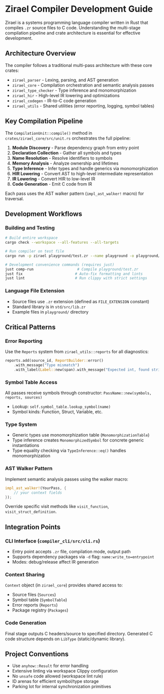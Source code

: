 # Zirael Compiler Development Guide

Zirael is a systems programming language compiler written in Rust that compiles `.zr` source files to C code. Understanding the multi-stage compilation pipeline and crate architecture is essential for effective development.

## Architecture Overview

The compiler follows a traditional multi-pass architecture with these core crates:
- `zirael_parser` - Lexing, parsing, and AST generation 
- `zirael_core` - Compilation orchestration and semantic analysis passes
- `zirael_type_checker` - Type inference and monomorphization
- `zirael_hir` - High-level IR lowering and optimizations
- `zirael_codegen` - IR-to-C code generation
- `zirael_utils` - Shared utilities (error reporting, logging, symbol tables)

## Key Compilation Pipeline

The `CompilationUnit::compile()` method in `crates/zirael_core/src/unit.rs` orchestrates the full pipeline:

1. **Module Discovery** - Parse dependency graph from entry point
2. **Declaration Collection** - Gather all symbols and types
3. **Name Resolution** - Resolve identifiers to symbols
4. **Memory Analysis** - Analyze ownership and lifetimes
5. **Type Inference** - Infer types and handle generics via monomorphization
6. **HIR Lowering** - Convert AST to high-level intermediate representation
7. **IR Lowering** - Convert HIR to low-level IR
8. **Code Generation** - Emit C code from IR

Each pass uses the AST walker pattern (`impl_ast_walker!` macro) for traversal.

## Development Workflows

### Building and Testing
```bash
# Build entire workspace
cargo check --workspace --all-features --all-targets

# Run compiler on test file
cargo run -p zirael playground/test.zr --name playground -o playground/build

# Development convenience commands (requires just)
just comp-run                    # Compile playground/test.zr
just fix                        # Auto-fix formatting and lints
just lint                       # Run clippy with strict settings
```

### Language File Extension
- Source files use `.zr` extension (defined as `FILE_EXTENSION` constant)
- Standard library is in `std/src/lib.zr`
- Example files in `playground/` directory

## Critical Patterns

### Error Reporting
Use the `Reports` system from `zirael_utils::reports` for all diagnostics:
```rust
reports.add(source_id, ReportBuilder::error()
    .with_message("Type mismatch")
    .with_label(Label::new(span).with_message("Expected int, found string")));
```

### Symbol Table Access
All passes receive symbols through constructor: `PassName::new(symbols, reports, sources)`
- Lookup: `self.symbol_table.lookup_symbol(name)`
- Symbol kinds: Function, Struct, Variable, etc.

### Type System
- Generic types use monomorphization table (`MonomorphizationTable`)
- Type inference creates `MonomorphizedSymbol` for concrete generic instantiations
- Type equality checking via `TypeInference::eq()` handles monomorphization

### AST Walker Pattern
Implement semantic analysis passes using the walker macro:
```rust
impl_ast_walker!(YourPass, {
    // your context fields
});
```
Override specific visit methods like `visit_function`, `visit_struct_definition`.

## Integration Points

### CLI Interface (`compiler_cli/src/cli.rs`)
- Entry point accepts `.zr` file, compilation mode, output path
- Supports dependency packages via `-d` flag: `name:write_to=entrypoint`
- Modes: debug/release affect IR generation

### Context Sharing
`Context` object (in `zirael_core`) provides shared access to:
- Source files (`Sources`)
- Symbol table (`SymbolTable`) 
- Error reports (`Reports`)
- Package registry (`Packages`)

### Code Generation
Final stage outputs C headers/source to specified directory. Generated C code structure depends on `LibType` (static/dynamic library).

## Project Conventions

- Use `anyhow::Result` for error handling
- Extensive linting via workspace Clippy configuration
- No `unsafe` code allowed (workspace lint rule)
- ID arenas for efficient symbol/type storage
- Parking lot for internal synchronization primitives
